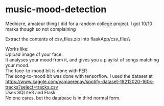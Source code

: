 # music-mood-detection
Mediocre, amateur thing I did for a random college project. I got 10/10 marks though so not complaining

Extract the contents of csv_files.zip into flaskApp/csv_files\


Works like:\
Upload image of your face.\
It analyses your mood from it, and gives you a playlist of songs matching your mood.\
The face-to-mood bit is done with FER\
The song-to-mood bit was done with tensorflow. I used the dataset at https://www.kaggle.com/yamaerenay/spotify-dataset-19212020-160k-tracks?select=tracks.csv  
Uses SQLite3 and Flask\
No one cares, but the database is in third normal form.
